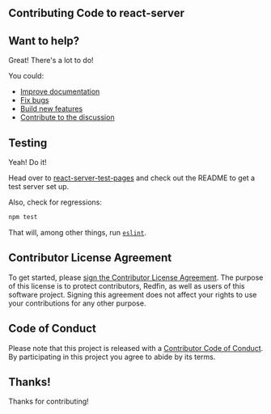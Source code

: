 Contributing Code to react-server
---------------------------------

## Want to help?

Great!  There's a lot to do!

You could:

- [Improve documentation][improve-documentation]
- [Fix bugs][fix-bugs]
- [Build new features][build-new-features]
- [Contribute to the discussion][contribute-to-the-discussion]

## Testing

Yeah!  Do it!

Head over to [react-server-test-pages](/packages/react-server-test-pages) and
check out the README to get a test server set up.

Also, check for regressions:

```bash
npm test
```

That will, among other things, run [`eslint`](/.eslintrc).

## Contributor License Agreement

To get started, please [sign the Contributor License
Agreement](https://cla-assistant.io/redfin/react-server). The purpose
of this license is to protect contributors, Redfin, as well as users
of this software project. Signing this agreement does not affect your
rights to use your contributions for any other purpose.

## Code of Conduct

Please note that this project is released with a [Contributor Code of
Conduct](/CODE_OF_CONDUCT.md).
By participating in this project you agree to abide by its terms.

## Thanks!

Thanks for contributing!


[improve-documentation]: https://github.com/redfin/react-server/issues?q=is%3Aopen+is%3Aissue+label%3A%22help+wanted%22+label%3Adocumentation
[fix-bugs]: https://github.com/redfin/react-server/issues?q=is%3Aopen+is%3Aissue+label%3A%22help+wanted%22+label%3Abug
[build-new-features]: https://github.com/redfin/react-server/issues?q=is%3Aopen+is%3Aissue+label%3A"help+wanted"+label%3Aenhancement
[contribute-to-the-discussion]: https://github.com/redfin/react-server/issues
